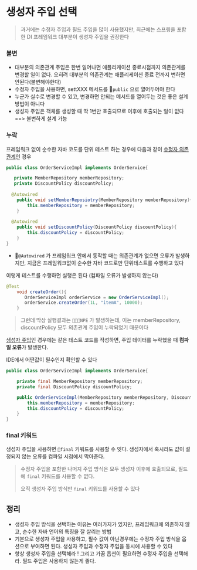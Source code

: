# 생성자 주입 선택

> 과거에는 수정자 주입과 필드 주입을 많이 사용했지만, 최근에는 스프링을 포함한 DI 프레임워크 대부분이 생성자 주입을 권장한다



### 불변

- 대부분의 의존관계 주입은 한번 일어나면 애플리케이션 종료시점까지 의존관계를 변경할 일이 없다.
  오히려 대부분의 의존관계는 애플리케이션 종료 전까지 변하면 안된다(불변해야한다)
- 수정자 주입을 사용하면, settXXX 메서드를 `public` 으로 열어두어야 한다
- 누군가 실수로 변경할 수 있고, 변경하면 안되는 메서드를 열어두는 것은 좋은 설계 방법이 아니다
- 생성자 주입은 객체를 생성할 때 딱 1번만 호출되므로 이후에 호출되는 일이 없다
  ==> 불변하게 설계 가능



### 누락

프레임워크 없이 순수한 자바 코도를 단위 테스트 하는 경우에 다음과 같이 <u>수정자 의존관계</u>인 경우

~~~java
public class OrderServiceImpl implements OrderService{

   private MemberRepository memberRepository;
   private DiscountPolicy discountPolicy;
  
  @Autowired
    public void setMemberReposiotry(MemberRepository memberRepository){
        this.memberRepository = memberRepository;
    }
  
  @Autowired
    public void setDiscountPolicy(DiscountPolicy discountPolicy){
        this.discountPolicy = discountPolicy;
    }
}
~~~



- `@Autowired` 가 프레임워크 안에서 동작할 때는 의존관계가 없으면 오류가 발생하지만, 지금은 프레임워크없이 순수한 자바 코드로만 단위테스트를 수행하고 있다



이렇게 테스트를 수행하면 실행은 된다 (컴파일 오류가 발생하지 않는다)

~~~java
@Test
    void createOrder(){
       OrderServiceImpl orderService = new OrderServiceImpl();
       orderService.createOrder(1L, "itemA", 10000);
    }
~~~

> 그런데 막상 실행결과는 `NPE` 가 발생하는데, 이는 memberRepository, discountPolicy 모두 의존관계 주입이 누락되었기 때문이다



<u>생성자 주입</u>인 경우에는 같은 테스트 코드를 작성하면, 주입 데이터를 누락했을 때 **컴파일 오류**가 발생한다.

IDE에서 어떤값이 필수인지 확인할 수 있다

~~~java
public class OrderServiceImpl implements OrderService{

    private final MemberRepository memberRepository;
    private final DiscountPolicy discountPolicy; 

    public OrderServiceImpl(MemberRepository memberRepository, DiscountPolicy discountPolicy) {
        this.memberRepository = memberRepository;
        this.discountPolicy = discountPolicy;
    }
}
~~~





### final 키워드

생성자 주입을 사용하면 `final` 키워드를 사용할 수 잇다. 생성자에서 혹시라도 값이 설정되지 않는 오류를 컴파일 시점에서 막아준다.

> 수정자 주입을 포함한 나머지 주입 방식은 모두 생성자 이후에 호출되므로, 필드에 `final` 키워드를 사용할 수 없다.
>
> 오직 생성자 주입 방식만 `final` 키워드를 사용할 수 있다



## 정리

- 생성자 주입 방식을 선택하는 이유는 여러가지가 있지만, 프레임워크에 의존하지 않고, 순수한 자바 언어의 특징을 잘 살리는 방법
- 기본으로 생성자 주입을 사용하고, 필수 값이 아닌경우에는 수정자 주입 방식을 옵션으로 부여하면 된다.
  생성자 주입과 수정자 주입을 동시에 사용할 수 있다
- 항상 생성자 주입을 선택해라 ! 그리고 가끔 옵션이 필요하면 수정자 주입을 선택해라. 필드 주입은 사용하지 않는게 좋다.